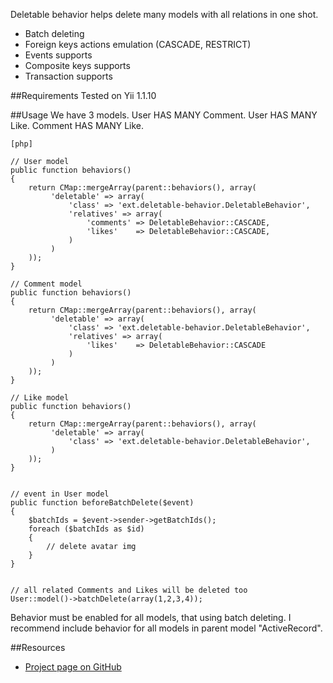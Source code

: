 Deletable behavior helps delete many models with all relations in one shot.

* Batch deleting
* Foreign keys actions emulation (CASCADE, RESTRICT)
* Events supports
* Composite keys supports
* Transaction supports

##Requirements
Tested on Yii 1.1.10

##Usage
We have 3 models.
User HAS MANY Comment.
User HAS MANY Like.
Comment HAS MANY Like.


~~~
[php]

// User model
public function behaviors()
{
	return CMap::mergeArray(parent::behaviors(), array(
		 'deletable' => array(
			 'class' => 'ext.deletable-behavior.DeletableBehavior',
			 'relatives' => array(
				 'comments' => DeletableBehavior::CASCADE,
				 'likes'    => DeletableBehavior::CASCADE,
			 )
		 )
	));
}

// Comment model
public function behaviors()
{
	return CMap::mergeArray(parent::behaviors(), array(
		 'deletable' => array(
			 'class' => 'ext.deletable-behavior.DeletableBehavior',
			 'relatives' => array(
				 'likes'    => DeletableBehavior::CASCADE
			 )
		 )
	));
}

// Like model
public function behaviors()
{
	return CMap::mergeArray(parent::behaviors(), array(
		 'deletable' => array(
			 'class' => 'ext.deletable-behavior.DeletableBehavior',
		 )
	));
}


// event in User model
public function beforeBatchDelete($event)
{
	$batchIds = $event->sender->getBatchIds();
	foreach ($batchIds as $id)
	{
		// delete avatar img
	}
}


// all related Comments and Likes will be deleted too
User::model()->batchDelete(array(1,2,3,4)); 

~~~
Behavior must be enabled for all models, that using batch deleting.
I recommend include behavior for all models in parent model "ActiveRecord".


##Resources

 * [Project page on GitHub](https://github.com/fantgeass/deletable-behavior)
